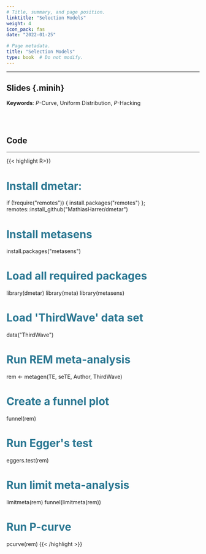 ```yaml
---
# Title, summary, and page position.
linktitle: "Selection Models"
weight: 4
icon_pack: fas
date: "2022-01-25"

# Page metadata.
title: "Selection Models"
type: book  # Do not modify.
---
```


<style>
code{
  color: #2a7792;
}
.hljs{
  font-size: 16px
}
.minih{
  font-size: 1px;
  margin: 0px 0px 0px 0px;
}

.highlight {
    position: relative;
}
.highlight pre {
    padding: 15px;
}
.highlight-copy-btn {
    position: absolute;
    top: 7px;
    right: 7px;
    border: 0;
    border-radius: 4px;
    padding: 5px;
    font-size: 0.7em;
    line-height: 1.8;
    color: #fff;
    background-color: #777;
    min-width: 55px;
    text-align: center;
}
.highlight-copy-btn:hover {
    background-color: #666;
}
</style>

---


## Slides {.minih}

<object data="/media/workshop/ma/selection.pdf" type="application/pdf" width="100%" height="500px">
</object>

**Keywords**: _P_-Curve, Uniform Distribution, _P_-Hacking

<br></br>

## Code

---

{{< highlight R>}}
# Install dmetar:
if (!require("remotes")) {
  install.packages("remotes")
}; remotes::install_github("MathiasHarrer/dmetar")

# Install metasens
install.packages("metasens")

# Load all required packages
library(dmetar)
library(meta)
library(metasens)

# Load 'ThirdWave' data set
data("ThirdWave")

# Run REM meta-analysis
rem <- metagen(TE, seTE, Author, ThirdWave)

# Create a funnel plot
funnel(rem)

# Run Egger's test
eggers.test(rem)

# Run limit meta-analysis
limitmeta(rem)
funnel(limitmeta(rem))

# Run P-curve
pcurve(rem)
{{< /highlight >}}


<style>
h1 {color: #2a7792;}
</style>



